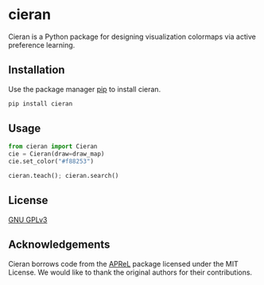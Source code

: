 # cieran

Cieran is a Python package for designing visualization colormaps via active preference learning.

## Installation

Use the package manager [pip](https://pip.pypa.io/en/stable/) to install cieran.

```bash
pip install cieran
```

## Usage

```python
from cieran import Cieran
cie = Cieran(draw=draw_map)
cie.set_color("#f88253")

cieran.teach(); cieran.search()
```

## License
[GNU GPLv3](https://choosealicense.com/licenses/gpl-3.0/)

## Acknowledgements
Cieran borrows code from the [APReL](https://github.com/Stanford-ILIAD/APReL) package licensed under the MIT License. We would like to thank the original authors for their contributions.